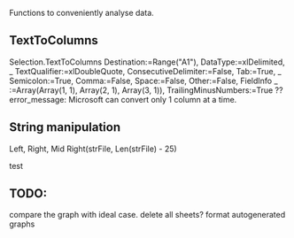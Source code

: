 Functions to conveniently analyse data.

## TextToColumns
Selection.TextToColumns Destination:=Range("A1"), DataType:=xlDelimited, _
        TextQualifier:=xlDoubleQuote, ConsecutiveDelimiter:=False, Tab:=True, _
        Semicolon:=True, Comma:=False, Space:=False, Other:=False, FieldInfo _
        :=Array(Array(1, 1), Array(2, 1), Array(3, 1)), TrailingMinusNumbers:=True
??error_message: Microsoft can convert only 1 column at a time.

## String manipulation
Left, Right, Mid
Right(strFile, Len(strFile) - 25)
        
test


## TODO:
compare the graph with ideal case.
delete all sheets?
format autogenerated graphs
